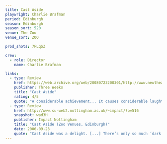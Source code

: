 ```yaml
---
title: Cast Aside
playwright: Charlie Brafman
period: Edinburgh
season: Edinburgh
season_sort: 520
venue: The Zoo
venue_sort: ZOO

prod_shots: 7FLqSZ

crew:
  - role: Director
    name: Charlie Brafman

links:
  - type: Review
    href: https://web.archive.org/web/20080723200301/http://www.newtheatre.org.uk/extra/castaside.html
    publisher: Three Weeks
    title: "Cast Aside"
    rating: 4/5
    quote: "A considerable achievement... It causes considerable laughter,..played with the carefree batting chuckle-fest comedy needs. Each of the young cast gives it their all, and lucky them, the play gives them characters you can believe in... a real treat!"
  - type: Review
    href: http://www.su-web2.nottingham.ac.uk/~impact/?p=516
    snapshot: wad3H
    publisher: Impact Nottingham
    title: "Cast Aside (Zoo Venues, Edinburgh)"
    date: 2006-09-23
    quote: "Cast Aside was a delight. [...] There’s only so much ‘dark’ and ‘deep’ (why do directors love these words?) theatre that you can deal with, so Cast Aside, with its light-hearted but incredibly quick and witty script, was a perfect alternative."
---
```

